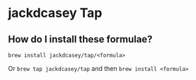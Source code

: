 # jackdcasey Tap

## How do I install these formulae?
`brew install jackdcasey/tap/<formula>`

Or `brew tap jackdcasey/tap` and then `brew install <formula>`

